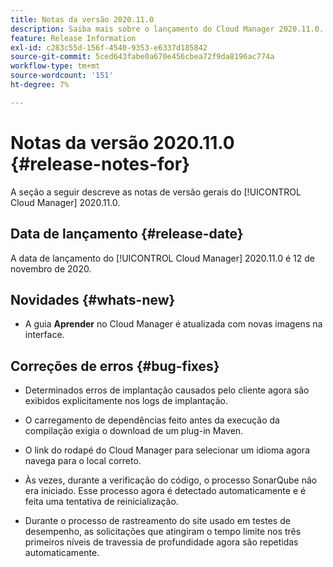 ```yaml
---
title: Notas da versão 2020.11.0
description: Saiba mais sobre o lançamento do Cloud Manager 2020.11.0.
feature: Release Information
exl-id: c283c55d-156f-4540-9353-e6337d185842
source-git-commit: 5ced643fabe0a670e456cbea72f9da8196ac774a
workflow-type: tm+mt
source-wordcount: '151'
ht-degree: 7%

---
```


# Notas da versão 2020.11.0 {#release-notes-for}

A seção a seguir descreve as notas de versão gerais do [!UICONTROL Cloud Manager] 2020.11.0.

## Data de lançamento {#release-date}

A data de lançamento do [!UICONTROL Cloud Manager] 2020.11.0 é 12 de novembro de 2020.

## Novidades {#whats-new}

* A guia **Aprender** no Cloud Manager é atualizada com novas imagens na interface.

## Correções de erros {#bug-fixes}

* Determinados erros de implantação causados pelo cliente agora são exibidos explicitamente nos logs de implantação.

* O carregamento de dependências feito antes da execução da compilação exigia o download de um plug-in Maven.

* O link do rodapé do Cloud Manager para selecionar um idioma agora navega para o local correto.

* Às vezes, durante a verificação do código, o processo SonarQube não era iniciado. Esse processo agora é detectado automaticamente e é feita uma tentativa de reinicialização.

* Durante o processo de rastreamento do site usado em testes de desempenho, as solicitações que atingiram o tempo limite nos três primeiros níveis de travessia de profundidade agora são repetidas automaticamente.
